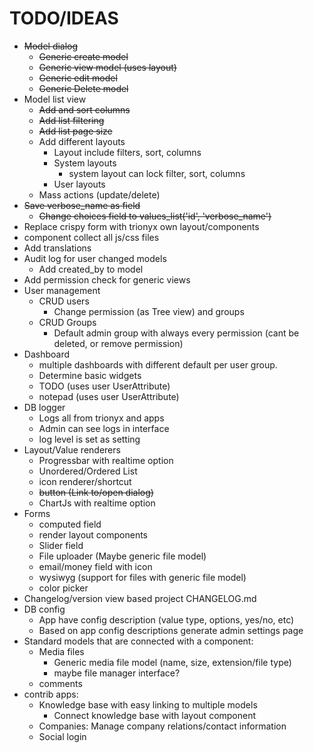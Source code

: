 # TODO/IDEAS

- ~~Model dialog~~
  - ~~Generic create model~~
  - ~~Generic view model (uses layout)~~
  - ~~Generic edit model~~
  - ~~Generic Delete model~~
- Model list view
  - ~~Add and sort columns~~
  - ~~Add list filtering~~
  - ~~Add list page size~~
  - Add different layouts
    - Layout include filters, sort, columns
    - System layouts
      - system layout can lock filter, sort, columns
    - User layouts
  - Mass actions (update/delete)
- ~~Save verbose_name as field~~
  - ~~Change choices field to values_list('id', 'verbose_name')~~
- Replace crispy form with trionyx own layout/components
- component collect all js/css files
- Add translations
- Audit log for user changed models
  - Add created_by to model
- Add permission check for generic views
- User management
  - CRUD users
    - Change permission (as Tree view) and groups
  - CRUD Groups
    - Default admin group with always every permission (cant be deleted, or remove permission)
- Dashboard
  - multiple dashboards with different default per user group.
  - Determine basic widgets
  - TODO (uses user UserAttribute)
  - notepad (uses user UserAttribute)
- DB logger
  - Logs all from trionyx and apps
  - Admin can see logs in interface
  - log level is set as setting
- Layout/Value renderers
  - Progressbar with realtime option
  - Unordered/Ordered List
  - icon renderer/shortcut
  - ~~button (Link to/open dialog)~~
  - ChartJs with realtime option
- Forms
  - computed field
  - render layout components
  - Slider field
  - File uploader (Maybe generic file model)
  - email/money field with icon
  - wysiwyg (support for files with generic file model)
  - color picker
- Changelog/version view based project CHANGELOG.md
- DB config
  - App have config description (value type, options, yes/no, etc)
  - Based on app config descriptions generate admin settings page
- Standard models that are connected with a component:
  - Media files
    - Generic media file model (name, size, extension/file type)
    - maybe file manager interface?
  - comments
- contrib apps:
  - Knowledge base with easy linking to multiple models
    - Connect knowledge base with layout component
  - Companies: Manage company relations/contact information
  - Social login
    